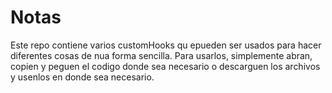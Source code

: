 # Notas
Este repo contiene varios customHooks qu epueden ser usados para hacer diferentes cosas de nua forma sencilla. 
Para usarlos, simplemente abran, copien y peguen el codigo donde sea necesario o descarguen los archivos y usenlos en donde sea necesario.